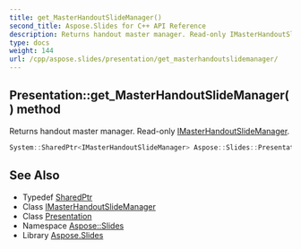 ```yaml
---
title: get_MasterHandoutSlideManager()
second_title: Aspose.Slides for C++ API Reference
description: Returns handout master manager. Read-only IMasterHandoutSlideManager.
type: docs
weight: 144
url: /cpp/aspose.slides/presentation/get_masterhandoutslidemanager/
---
```

## Presentation::get_MasterHandoutSlideManager() method


Returns handout master manager. Read-only [IMasterHandoutSlideManager](../../imasterhandoutslidemanager/).

```cpp
System::SharedPtr<IMasterHandoutSlideManager> Aspose::Slides::Presentation::get_MasterHandoutSlideManager() override
```

## See Also

* Typedef [SharedPtr](../../system/sharedptr/)
* Class [IMasterHandoutSlideManager](../imasterhandoutslidemanager/)
* Class [Presentation](./)
* Namespace [Aspose::Slides](../)
* Library [Aspose.Slides](../../)